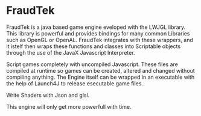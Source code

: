 # FraudTek

FraudTek is a java based game engine eveloped with the LWJGL library. This library is powerful and provides bindings for many common Libraries such as OpenGL or OpenAL. FraudTek integrates with these wrappers, and it istelf then wraps these functions and classes into Scriptable objects through the use of the JavaX Javascript Interpreter. 

Script games completely with uncompiled Javascript. These files are compiled at runtime so games can be created, altered and changed without compiling anything. The Engine itself can be wrapped in an executable with the help of Launch4J to release esecutable game files. 

Write Shaders with Json and glsl.

This engine will only get more powerfull with time.
